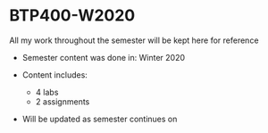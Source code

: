 # BTP400-W2020

All my work throughout the semester will be kept here for reference

- Semester content was done in: Winter 2020

- Content includes: 
   - 4 labs
   - 2 assignments
  
- Will be updated as semester continues on
